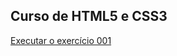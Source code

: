 ## Curso de HTML5 e CSS3

<a href="https://github.com/miltoncesarsp/html-css/tree/main/exercicios/ex001%20(meu%20primeiro%20exercicio)/">Executar o exercício 001</a>